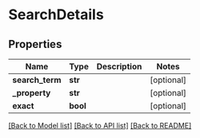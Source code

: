 # SearchDetails

## Properties
Name | Type | Description | Notes
------------ | ------------- | ------------- | -------------
**search_term** | **str** |  | [optional] 
**_property** | **str** |  | [optional] 
**exact** | **bool** |  | [optional] 

[[Back to Model list]](../README.md#documentation-for-models) [[Back to API list]](../README.md#documentation-for-api-endpoints) [[Back to README]](../README.md)


